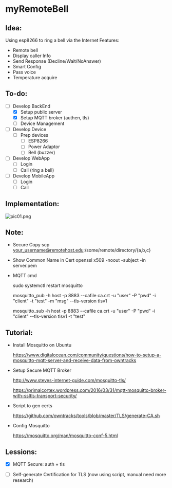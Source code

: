 # myRemoteBell

## Idea:
Using esp8266 to ring a bell via the Internet
Features:
* Remote bell
* Display caller Info
* Send Response (Decline/Wait/NoAnswer)
* Smart Config
* Pass voice
* Temperature acquire

## To-do:
* [ ] Develop BackEnd
  * [x] Setup public server
  * [x] Setup MQTT broker (authen, tls)
  * [ ] Device Management
* [ ] Develop Device
  * [ ] Prep devices
    * [ ] ESP8266
    * [ ] Power Adaptor
    * [ ] Bell (buzzer)
* [ ] Develop WebApp
  * [ ] Login
  * [ ] Call (ring a bell)
* [ ] Develop MobileApp
	* [ ] Login
	* [ ] Call

## Implementation:
![pic01.png](pic01.png)
 

## Note:
* Secure Copy
	scp your_username@remotehost.edu:/some/remote/directory/\{a,b,c\}

* Show Common Name in Cert
	openssl x509 -noout -subject -in server.pem

* MQTT cmd
	
	sudo systemctl restart mosquitto

	mosquitto_pub -h host -p 8883 --cafile ca.crt -u "user" -P "pwd" -i "client"  -t "test" -m "msg" --tls-version tlsv1
	
	mosquitto_sub -h host -p 8883 --cafile ca.crt -u "user" -P "pwd" -i "client" --tls-version tlsv1 -t "test"
	

## Tutorial:
* Install Mosquitto on Ubuntu

	https://www.digitalocean.com/community/questions/how-to-setup-a-mosquitto-mqtt-server-and-receive-data-from-owntracks

* Setup Secure MQTT Broker

	http://www.steves-internet-guide.com/mosquitto-tls/
	
	https://primalcortex.wordpress.com/2016/03/31/mqtt-mosquitto-broker-with-ssltls-transport-security/
	
* Script to gen certs
	
	https://github.com/owntracks/tools/blob/master/TLS/generate-CA.sh

* Config Mosquitto
	
	https://mosquitto.org/man/mosquitto-conf-5.html
  
## Lessions:
* [x] MQTT Secure: auth + tls
* [ ] Self-generate Certification for TLS (now using script, manual need more research)


